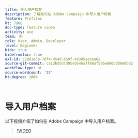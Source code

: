 ```yaml
---
title: 导入用户档案
description: 了解如何在 Adobe Campaign 中导入用户档案
feature: Profiles
kt: 7968
doc-type: feature video
activity: use
team: TM
role: User, Admin, Developer
level: Beginner
hide: true
hidefromtoc: true
exl-id: c19d1e3b-7df4-454d-b59f-49385eecea62
source-git-commit: ca13bdbd7d95e6646aff88af595e866bd3666bb2
workflow-type: ht
source-wordcount: '22'
ht-degree: 100%

---
```


# 导入用户档案

以下视频介绍了如何在 Adobe Campaign 中导入用户档案。

>[!VIDEO](https://video.tv.adobe.com/v/25608?quality=12)
